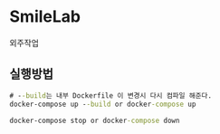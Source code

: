 # SmileLab

외주작업

## 실행방법

```cmd
# --build는 내부 Dockerfile 이 변경시 다시 컴파일 해준다.
docker-compose up --build or docker-compose up

docker-compose stop or docker-compose down
```
